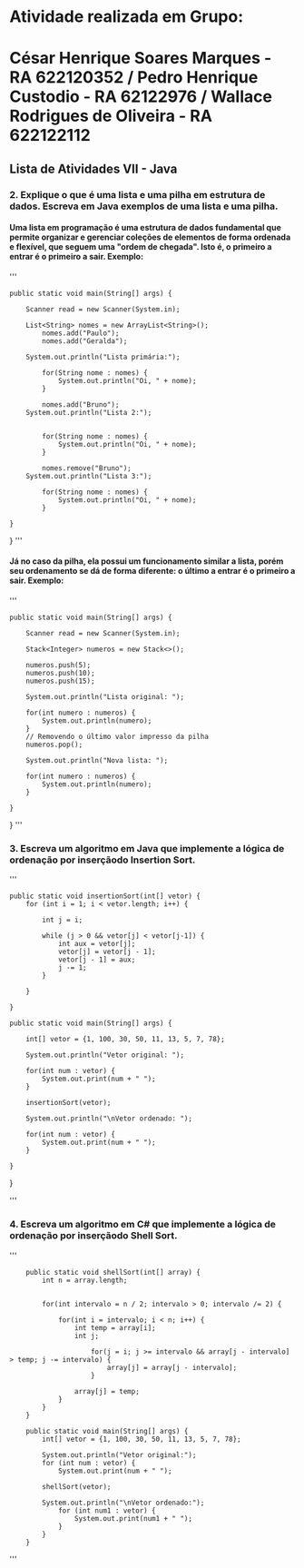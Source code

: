 # Atividade realizada em Grupo:
# César Henrique Soares Marques - RA 622120352 / Pedro Henrique Custodio - RA 62122976 / Wallace Rodrigues de Oliveira - RA 622122112
## Lista de Atividades VII - Java

### 2. Explique o que é uma lista e uma pilha em estrutura de dados. Escreva em Java exemplos de uma lista e uma pilha.

#### Uma lista em programação é uma estrutura de dados fundamental que permite organizar e gerenciar coleções de elementos de forma ordenada e flexível, que seguem uma "ordem de chegada". Isto é, o primeiro a entrar é o primeiro a sair. Exemplo:

'''
	
	public static void main(String[] args) {
		
		Scanner read = new Scanner(System.in);
		
		List<String> nomes = new ArrayList<String>();
        	nomes.add("Paulo");
        	nomes.add("Geralda");
        
        System.out.println("Lista primária:");

        	for(String nome : nomes) {
        		System.out.println("Oi, " + nome);
        	}

        	nomes.add("Bruno");
        System.out.println("Lista 2:");


        	for(String nome : nomes) {
        		System.out.println("Oi, " + nome);
        	}
        
        	nomes.remove("Bruno");
        System.out.println("Lista 3:");
        
        	for(String nome : nomes) {
        		System.out.println("Oi, " + nome);
        	}
		
	}

}
'''

#### Já no caso da pilha, ela possui um funcionamento similar a lista, porém seu ordenamento se dá de forma diferente: o último a entrar é o primeiro a sair. Exemplo:

'''
	
	public static void main(String[] args) {
		
		Scanner read = new Scanner(System.in);
		
		Stack<Integer> numeros = new Stack<>();

        numeros.push(5);
        numeros.push(10);
        numeros.push(15);
        
        System.out.println("Lista original: ");

        for(int numero : numeros) {
            System.out.println(numero);
        }
        // Removendo o último valor impresso da pilha
        numeros.pop();

        System.out.println("Nova lista: ");

        for(int numero : numeros) {
            System.out.println(numero);
        }
		
	}
		
}
'''

### 3. Escreva um algoritmo em Java que implemente a lógica de ordenação por inserçãodo Insertion Sort.


'''
	
	public static void insertionSort(int[] vetor) {
		for (int i = 1; i < vetor.length; i++) { 
				
			int j = i;
			
			while (j > 0 && vetor[j] < vetor[j-1]) {
				int aux = vetor[j];
				vetor[j] = vetor[j - 1];
				vetor[j - 1] = aux;
				j -= 1;
			}
			
		}
				
	}
	
	public static void main(String[] args) {
		
		int[] vetor = {1, 100, 30, 50, 11, 13, 5, 7, 78};
		
		System.out.println("Vetor original: ");
		
		for(int num : vetor) {
			System.out.print(num + " ");
		}
	
		insertionSort(vetor);
		
		System.out.println("\nVetor ordenado: ");
		
		for(int num : vetor) {
			System.out.print(num + " ");
		}

	}
	
}


'''

### 4. Escreva um algoritmo em C# que implemente a lógica de ordenação por inserçãodo Shell Sort.

'''
	
	    public static void shellSort(int[] array) {
	        int n = array.length;
	        
	        
	        for(int intervalo = n / 2; intervalo > 0; intervalo /= 2) {
	        
	            for(int i = intervalo; i < n; i++) {
	                int temp = array[i];
	                int j;
	                
	                	for(j = i; j >= intervalo && array[j - intervalo] > temp; j -= intervalo) {
	                		array[j] = array[j - intervalo];
	                	}
	                
	                array[j] = temp;
	            }
	        }
	    }
	
	    public static void main(String[] args) {
	    	int[] vetor = {1, 100, 30, 50, 11, 13, 5, 7, 78};
		
	    	System.out.println("Vetor original:");
	    	for (int num : vetor) {
	    		System.out.print(num + " ");
        	
	    	shellSort(vetor);

	    	System.out.println("\nVetor ordenado:");
	    		for (int num1 : vetor) {
	    			System.out.print(num1 + " ");
	    		}
	    	}
	    }

'''
